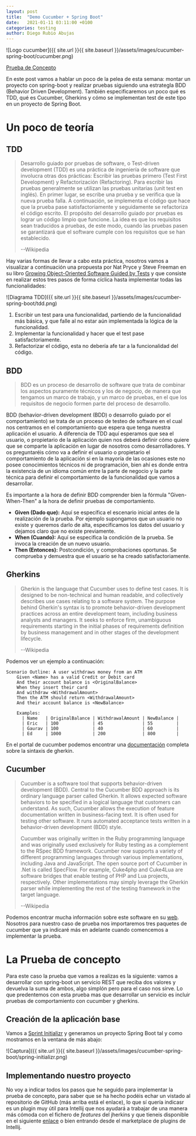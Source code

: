 ```yaml
---
layout: post
title:  "Demo Cucumber + Spring Boot"
date:   2021-01-11 03:11:00 +0100
categories: testing
author: Diego Rubio Abujas
---
```


![Logo cucumber]({{ site.url }}{{ site.baseurl }}/assets/images/cucumber-spring-boot/cucumber.png)

[Prueba de Concepto](https://github.com/drubioa/demo-cucumber-spring-boot)

En este post vamos a hablar un poco de la pelea de esta semana: montar un proyecto con spring-boot y realizar pruebas siguiendo una estrategIa BDD (Behavior Driven Development). También especificaremos un poco qué es TDD, qué es Cucumber, Gherkins y cómo se implementan test de este tipo en un proyecto de Spring Boot.

# Un poco de teoría
## TDD 
>Desarrollo guiado por pruebas de software, o Test-driven development (TDD) es una práctica de ingeniería de software que involucra otras dos prácticas: Escribir las pruebas primero (Test First Development) y Refactorización (Refactoring). Para escribir las pruebas generalmente se utilizan las pruebas unitarias (unit test en inglés). En primer lugar, se escribe una prueba y se verifica que la nueva prueba falla. A continuación, se implementa el código que hace que la prueba pase satisfactoriamente y seguidamente se refactoriza el código escrito. El propósito del desarrollo guiado por pruebas es lograr un código limpio que funcione. La idea es que los requisitos sean traducidos a pruebas, de este modo, cuando las pruebas pasen se garantizará que el software cumple con los requisitos que se han establecido.
>
> --Wikipedia

Hay varias formas de llevar a cabo esta práctica, nosotros vamos a visualizar a continuación una propuesta por Nat Pryce y Steve Freeman en su libro [Growing Object-Oriented Software Guided by Tests](http://www.growing-object-oriented-software.com/) y que consiste en realizar estos tres pasos de forma cíclica hasta implementar todas las funcionalidades:

![Diagrama TDD]({{ site.url }}{{ site.baseurl }}/assets/images/cucumber-spring-boot/tdd.png)

1. Escribir un test para una funcionalidad, partiendo de la funcionalidad más básica, y que falle al no estar aún implementada la lógica de la funcionalidad.
2. Implementar la funcionalidad y hacer que el test pase satisfactoriamente.
3. Refactorizar el código, esta no debería afe tar a la funcionalidad del código.
   
## BDD
>BDD es un proceso de desarrollo de software que trata de combinar los aspectos puramente técnicos y los de negocio, de manera que tengamos un marco de trabajo, y un marco de pruebas, en el que los requisitos de negocio formen parte del proceso de desarrollo.

BDD (behavior-driven development (BDD) o desarrollo guiado por el comportamiento) se trata de un proceso de testeo de software en el cual nos centramos en el comportamiento que espera que tenga nuestra aplicación el usuario. A diferencia de TDD aquí esperamos que sea el usuario, o propietario de la aplicación quien nos deberá definir cómo quiere que se comparte la aplicación en lugar de nosotros como desarrolladores. Y os preguntaréis cómo va a definir el usuario o propietario el comportamiento de la aplicación si en la mayoría de las ocasiones este no posee conocimientos técnicos ni de programación, bien ahí es donde entra la existencia de un idioma común entre la parte de negocio y la parte técnica para definir el comportamiento de la funcionalidad que vamos a desarrollar.

Es importante a la hora de definir BDD comprender bien la fórmula "Given-When-Then" a la hora de definir pruebas de comportamiento.

- **Given (Dado que):** Aquí se específica el escenario inicial antes de la realización de la prueba. Por ejemplo supongamos que un usuario no existe y queremos darlo de alta, especificamos los datos del usuario y dejamos claro que no existe previamente.
- **When (Cuando):** Aquí se especifica la condición de la prueba. Se invoca la creación de un nuevo usuario.
- **Then (Entonces):** Postcondición, y comprobaciones oportunas. Se comprueba y demuestra que el usuario se ha creado satisfactoriamente.

## Gherkins
>Gherkin is the language that Cucumber uses to define test cases. It is designed to be non-technical and human readable, and collectively describes use cases relating to a software system. The purpose behind Gherkin's syntax is to promote behavior-driven development practices across an entire development team, including business analysts and managers. It seeks to enforce firm, unambiguous requirements starting in the initial phases of requirements definition by business management and in other stages of the development lifecycle.
>
>--Wikipedia

Podemos ver un ejemplo a continuación:

```gherkin
Scenario Outline: A user withdraws money from an ATM
    Given <Name> has a valid Credit or Debit card
    And their account balance is <OriginalBalance>
    When they insert their card
    And withdraw <WithdrawalAmount>
    Then the ATM should return <WithdrawalAmount>
    And their account balance is <NewBalance>

    Examples:
      | Name   | OriginalBalance | WithdrawalAmount | NewBalance |
      | Eric   | 100             | 45               | 55         |
      | Gaurav | 100             | 40               | 60         |
      | Ed     | 1000            | 200              | 800        |
```
En el portal de cucumber podemos encontrar una [documentación](https://cucumber.io/docs/gherkin/reference/) completa sobre la sintaxis de gherkin.

## Cucumber
>Cucumber is a software tool that supports behavior-driven development (BDD). Central to the Cucumber BDD approach is its ordinary language parser called Gherkin. It allows expected software behaviors to be specified in a logical language that customers can understand. As such, Cucumber allows the execution of feature documentation written in business-facing text. It is often used for testing other software. It runs automated acceptance tests written in a behavior-driven development (BDD) style.
>
>Cucumber was originally written in the Ruby programming language and was originally used exclusively for Ruby testing as a complement to the RSpec BDD framework. Cucumber now supports a variety of different programming languages through various implementations, including Java and JavaScript. The open source port of Cucumber in .Net is called SpecFlow. For example, Cuke4php and Cuke4Lua are software bridges that enable testing of PHP and Lua projects, respectively. Other implementations may simply leverage the Gherkin parser while implementing the rest of the testing framework in the target language.
>
>--Wikipedia

Podemos encontrar mucha información sobre este software en su [web](https://cucumber.io/). Nosotros para nuestro caso de prueba nos importaremos tres paquetes de cucumber que ya indicaré más en adelante cuando comencemos a implementar la prueba.

# La Prueba de concepto
Para este caso la prueba que vamos a realizas es la siguiente: vamos a desarrollar con spring-boot un servicio REST que reciba dos valores y devuelva la suma de ambos, algo simplón pero para el caso nos sirve. Lo que predentemos con esta prueba mas que desarrollar un servicio es incluir pruebas de comportamiento con cucumber y gherkins.

## Creación de la aplicación base
Vamos a [Sprint Initializr](https://start.spring.io/) y generamos un proyecto Spring Boot tal y como mostramos en la ventana de más abajo:

![Captura]({{ site.url }}{{ site.baseurl }}/assets/images/cucumber-spring-boot/spring-initializr.png)

## Implementando nuestro proyecto
No voy a indicar todos los pasos que he seguido para implementar la prueba de concepto, para saber que se ha hecho podéis echar un vistado al repositorio de GitHub (más arriba está el enlace), lo que sí quería indicasr es un plugin muy útil para Intellij que nos ayudará a trabajar de una manera más cómoda con el fichero de *features* del jherkins y que tieneis disponible en el siguiente [enlace](https://plugins.jetbrains.com/plugin/9164-gherkin) o bien entrando desde el marketplace de plugins de Intellij.


